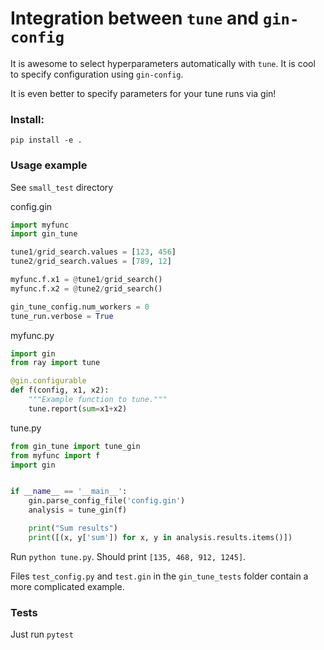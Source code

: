 # Integration between `tune` and `gin-config`

It is awesome to select hyperparameters automatically with `tune`.
It is cool to specify configuration using `gin-config`.

It is even better to specify parameters for your tune runs via gin!

### Install:
`pip install -e .`

### Usage example
See `small_test` directory

config.gin
```python
import myfunc
import gin_tune

tune1/grid_search.values = [123, 456]
tune2/grid_search.values = [789, 12]

myfunc.f.x1 = @tune1/grid_search()
myfunc.f.x2 = @tune2/grid_search()

gin_tune_config.num_workers = 0
tune_run.verbose = True
```

myfunc.py
```python
import gin
from ray import tune

@gin.configurable
def f(config, x1, x2):
    """Example function to tune."""
    tune.report(sum=x1+x2)
```

tune.py
```python
from gin_tune import tune_gin
from myfunc import f
import gin


if __name__ == '__main__':
    gin.parse_config_file('config.gin')
    analysis = tune_gin(f)

    print("Sum results")
    print([(x, y['sum']) for x, y in analysis.results.items()])
```

Run `python tune.py`. Should print `[135, 468, 912, 1245]`.

Files `test_config.py` and `test.gin` in the `gin_tune_tests` folder contain a more complicated example.

### Tests
Just run `pytest`
